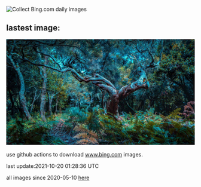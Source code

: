 ![Collect Bing.com daily images](https://github.com/counter2015/bing-daily-images/workflows/Collect%20Bing.com%20daily%20images/badge.svg)
## lastest image:
![](images/FanalMadeira.jpg)

use github actions to download www.bing.com images.

last update:2021-10-20 01:28:36 UTC

all images since 2020-05-10 [here](https://github.com/counter2015/bing-daily-images/tree/master/images) 
